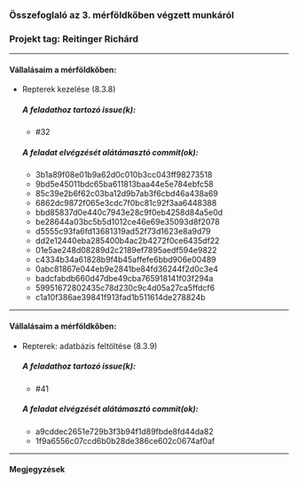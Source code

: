 ### Összefoglaló az 3. mérföldkőben végzett munkáról

### Projekt tag: Reitinger Richárd

___

#### Vállalásaim a mérföldkőben: 

 - Repterek kezelése (8.3.8)

    ##### A feladathoz tartozó issue(k):

     - #32

    ##### A feladat elvégzését alátámasztó commit(ok):

     - 3b1a89f08e01b9a62d0c010b3cc043ff98273518
     - 9bd5e45011bdc65ba611813baa44e5e784ebfc58
     - 85c39e2b6f62c03ba12d9b7ab3f6cbd46a438a69
     - 6862dc9872f065e3cdc7f0bc81c92f3aa6448388
     - bbd85837d0e440c7943e28c9f0eb4258d84a5e0d
     - be28644a03bc5b5d1012ce46e69e35093d8f2078
     - d5555c93fa6fd13681319ad52f73d1623e8a9d79
     - dd2e12440eba285400b4ac2b4272f0ce6435df22
     - 01e5ae248d08289d2c2189ef7895aedf594e9822
     - c4334b34a61828b9f4b45affefe6bbd906e00489
     - 0abc81867e044eb9e2841be84fd36244f2d0c3e4
     - badcfabdb660d47dbe49cba765918141f03f294a
     - 59951672802435c78d230c9c4d05a27ca5ffdcf6
     - c1a10f386ae39841f913fad1b511614de278824b
___

#### Vállalásaim a mérföldkőben: 

 - Repterek: adatbázis feltöltése (8.3.9)

    ##### A feladathoz tartozó issue(k):

     - #41

    ##### A feladat elvégzését alátámasztó commit(ok):

     - a9cddec2651e729b3f3b94f1d89fbde8fd44da82
     - 1f9a6556c07ccd6b0b28de386ce602c0674af0af
___

#### Megjegyzések




